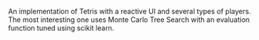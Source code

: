 An implementation of Tetris with a reactive UI and several types of players. The most interesting one uses Monte Carlo Tree Search with an evaluation function tuned using scikit learn.
